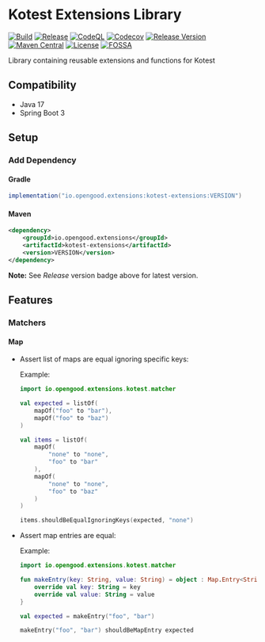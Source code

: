 # Kotest Extensions Library

[![Build](https://github.com/opengood-aio/kotest-extensions/workflows/build/badge.svg)](https://github.com/opengood-aio/kotest-extensions/actions?query=workflow%3Abuild)
[![Release](https://github.com/opengood-aio/kotest-extensions/workflows/release/badge.svg)](https://github.com/opengood-aio/kotest-extensions/actions?query=workflow%3Arelease)
[![CodeQL](https://github.com/opengood-aio/kotest-extensions/actions/workflows/codeql.yml/badge.svg)](https://github.com/opengood-aio/kotest-extensions/actions/workflows/codeql.yml)
[![Codecov](https://codecov.io/gh/opengood-aio/kotest-extensions/branch/main/graph/badge.svg?token=AEEYTGK87F)](https://codecov.io/gh/opengood-aio/kotest-extensions)
[![Release Version](https://img.shields.io/github/release/opengood-aio/kotest-extensions.svg)](https://github.com/opengood-aio/kotest-extensions/releases/latest)
[![Maven Central](https://maven-badges.herokuapp.com/maven-central/io.opengood.extensions/kotest-extensions/badge.svg)](https://maven-badges.herokuapp.com/maven-central/io.opengood.extensions/kotest-extensions)
[![License](https://img.shields.io/badge/license-MIT-blue.svg)](https://raw.githubusercontent.com/opengood-aio/kotest-extensions/master/LICENSE)
[![FOSSA](https://app.fossa.com/api/projects/custom%2B22161%2Fgithub.com%2Fopengood-aio%2Fkotest-extensions.svg?type=small)](https://app.fossa.com/projects/custom%2B22161%2Fgithub.com%2Fopengood-aio%2Fkotest-extensions?ref=badge_small)

Library containing reusable extensions and functions for Kotest

## Compatibility

* Java 17
* Spring Boot 3

## Setup

### Add Dependency

#### Gradle

```groovy
implementation("io.opengood.extensions:kotest-extensions:VERSION")
```

#### Maven

```xml
<dependency>
    <groupId>io.opengood.extensions</groupId>
    <artifactId>kotest-extensions</artifactId>
    <version>VERSION</version>
</dependency>
```

**Note:** See *Release* version badge above for latest version.

## Features

### Matchers

#### Map

* Assert list of maps are equal ignoring specific keys:

    Example:

    ```kotlin
    import io.opengood.extensions.kotest.matcher
    
    val expected = listOf(
        mapOf("foo" to "bar"),
        mapOf("foo" to "baz")
    )

    val items = listOf(
        mapOf(
            "none" to "none",
            "foo" to "bar"
        ),
        mapOf(
            "none" to "none",
            "foo" to "baz"
        )
    )

    items.shouldBeEqualIgnoringKeys(expected, "none")
    ```

* Assert map entries are equal:

    Example:

    ```kotlin
    import io.opengood.extensions.kotest.matcher
    
    fun makeEntry(key: String, value: String) = object : Map.Entry<String, String> {
        override val key: String = key
        override val value: String = value
    }

    val expected = makeEntry("foo", "bar")

    makeEntry("foo", "bar") shouldBeMapEntry expected
    ```
